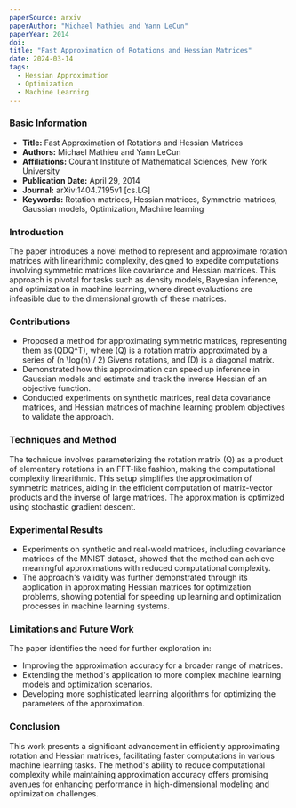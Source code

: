 ```yaml
---
paperSource: arxiv
paperAuthor: "Michael Mathieu and Yann LeCun"
paperYear: 2014
doi: 
title: "Fast Approximation of Rotations and Hessian Matrices"
date: 2024-03-14
tags: 
  - Hessian Approximation
  - Optimization
  - Machine Learning
---
```


### Basic Information

- **Title:** Fast Approximation of Rotations and Hessian Matrices
- **Authors:** Michael Mathieu and Yann LeCun
- **Affiliations:** Courant Institute of Mathematical Sciences, New York University
- **Publication Date:** April 29, 2014
- **Journal:** arXiv:1404.7195v1 [cs.LG]
- **Keywords:** Rotation matrices, Hessian matrices, Symmetric matrices, Gaussian models, Optimization, Machine learning

### Introduction

The paper introduces a novel method to represent and approximate rotation matrices with linearithmic complexity, designed to expedite computations involving symmetric matrices like covariance and Hessian matrices. This approach is pivotal for tasks such as density models, Bayesian inference, and optimization in machine learning, where direct evaluations are infeasible due to the dimensional growth of these matrices.

### Contributions

- Proposed a method for approximating symmetric matrices, representing them as \(QDQ^T\), where \(Q\) is a rotation matrix approximated by a series of \(n \log(n) / 2\) Givens rotations, and \(D\) is a diagonal matrix.
- Demonstrated how this approximation can speed up inference in Gaussian models and estimate and track the inverse Hessian of an objective function.
- Conducted experiments on synthetic matrices, real data covariance matrices, and Hessian matrices of machine learning problem objectives to validate the approach.

### Techniques and Method

The technique involves parameterizing the rotation matrix \(Q\) as a product of elementary rotations in an FFT-like fashion, making the computational complexity linearithmic. This setup simplifies the approximation of symmetric matrices, aiding in the efficient computation of matrix-vector products and the inverse of large matrices. The approximation is optimized using stochastic gradient descent.

### Experimental Results

- Experiments on synthetic and real-world matrices, including covariance matrices of the MNIST dataset, showed that the method can achieve meaningful approximations with reduced computational complexity.
- The approach's validity was further demonstrated through its application in approximating Hessian matrices for optimization problems, showing potential for speeding up learning and optimization processes in machine learning systems.

### Limitations and Future Work

The paper identifies the need for further exploration in:
- Improving the approximation accuracy for a broader range of matrices.
- Extending the method's application to more complex machine learning models and optimization scenarios.
- Developing more sophisticated learning algorithms for optimizing the parameters of the approximation.

### Conclusion

This work presents a significant advancement in efficiently approximating rotation and Hessian matrices, facilitating faster computations in various machine learning tasks. The method's ability to reduce computational complexity while maintaining approximation accuracy offers promising avenues for enhancing performance in high-dimensional modeling and optimization challenges.